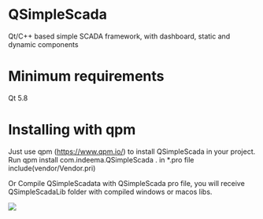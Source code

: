 # QSimpleScada
Qt/C++ based simple SCADA framework, with dashboard, static and dynamic components

# Minimum requirements
Qt 5.8

# Installing with qpm
Just use qpm (https://www.qpm.io/) to install QSimpleScada in your project. Run qpm install com.indeema.QSimpleScada . in *.pro file include(vendor/Vendor.pri)

Or Compile QSimpleScadata with QSimpleScada pro file, you will receive QSimpleScadaLib folder with compiled windows or macos libs.

<img src="https://github.com/IndeemaSoftware/QSimpleScada/blob/Assets/qsimplescada.gif" />
